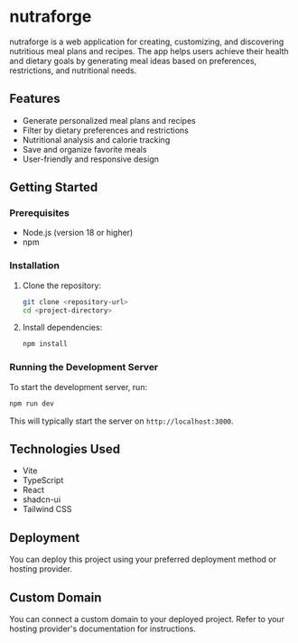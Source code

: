 # nutraforge

nutraforge is a web application for creating, customizing, and discovering nutritious meal plans and recipes. The app helps users achieve their health and dietary goals by generating meal ideas based on preferences, restrictions, and nutritional needs.

## Features
- Generate personalized meal plans and recipes
- Filter by dietary preferences and restrictions
- Nutritional analysis and calorie tracking
- Save and organize favorite meals
- User-friendly and responsive design

## Getting Started

### Prerequisites
- Node.js (version 18 or higher)
- npm

### Installation
1. Clone the repository:
    ```bash
    git clone <repository-url>
    cd <project-directory>
    ```
2. Install dependencies:
    ```bash
    npm install
    ```

### Running the Development Server
To start the development server, run:
```bash
npm run dev
```
This will typically start the server on `http://localhost:3000`.

## Technologies Used
- Vite
- TypeScript
- React
- shadcn-ui
- Tailwind CSS

## Deployment
You can deploy this project using your preferred deployment method or hosting provider.

## Custom Domain
You can connect a custom domain to your deployed project. Refer to your hosting provider's documentation for instructions.
